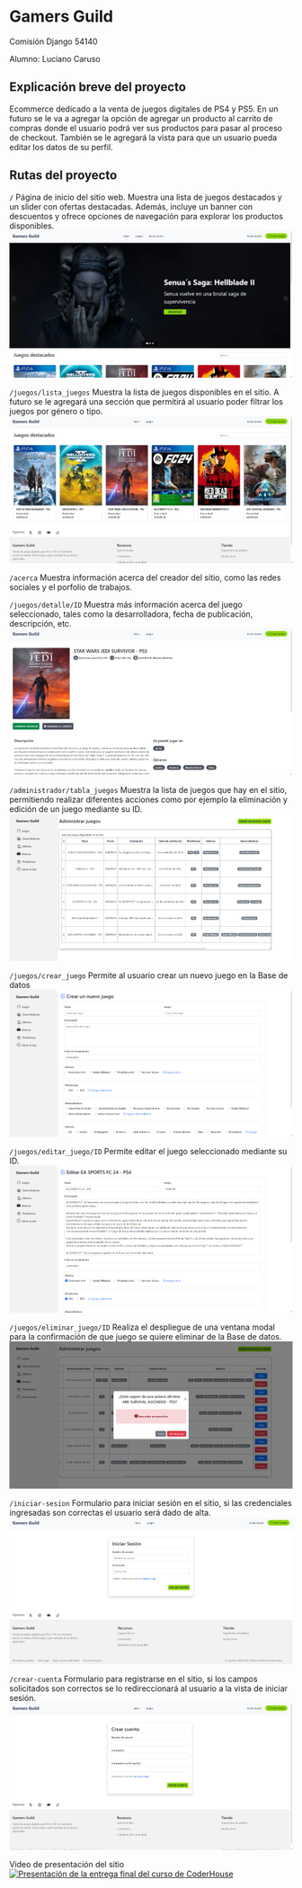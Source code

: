 # Gamers Guild

Comisión Django 54140

Alumno: Luciano Caruso

## Explicación breve del proyecto
Ecommerce dedicado a la venta de juegos digitales de PS4 y PS5. En un futuro se le va a agregar la opción de agregar un producto al carrito de compras donde el usuario podrá ver sus productos para pasar al proceso de checkout. También se le agregará la vista para que un usuario pueda editar los datos de su perfil. 

## Rutas del proyecto

`/`
Página de inicio del sitio web. Muestra una lista de juegos destacados y un slider con ofertas destacadas. Además, incluye un banner con descuentos y ofrece opciones de navegación para explorar los productos disponibles.
![Página de inicio de Gamers Guild](/capturas_sitio/inicio.png)

`/juegos/lista_juegos`
Muestra la lista de juegos disponibles en el sitio. A futuro se le agregará una sección que permitirá al usuario poder filtrar los juegos por género o tipo.
![Lista de juegos](/capturas_sitio/lista_juegos.png)

`/acerca`
Muestra información acerca del creador del sitio, como las redes sociales y el porfolio de trabajos.

`/juegos/detalle/ID`
Muestra más información acerca del juego seleccionado, tales como la desarrolladora, fecha de publicación, descripción, etc.
![Detalle de un juego](/capturas_sitio/detalle.png)

`/administrador/tabla_juegos`
Muestra la lista de juegos que hay en el sitio, permitiendo realizar diferentes acciones como por ejemplo la eliminación y edición de un juego mediante su ID.
![Panel de administración](/capturas_sitio/panel_admin.png)

`/juegos/crear_juego`
Permite al usuario crear un nuevo juego en la Base de datos
![Crear un juego](/capturas_sitio/crear_juego.png)

`/juegos/editar_juego/ID`
Permite editar el juego seleccionado mediante su ID.
![Editar un juego](/capturas_sitio/editar_juego.png)

`/juegos/eliminar_juego/ID`
Realiza el despliegue de una ventana modal para la confirmación de que juego se quiere eliminar de la Base de datos.
![Eliminar un juego](/capturas_sitio/eliminar_juego.png)

`/iniciar-sesion`
Formulario para iniciar sesión en el sitio, si las credenciales ingresadas son correctas el usuario será dado de alta.
![Formulario de iniciar sesión](/capturas_sitio/iniciar-sesion.png)

`/crear-cuenta`
Formulario para registrarse en el sitio, si los campos solicitados son correctos se lo redireccionará al usuario a la vista de iniciar sesión.
![Formulario para crear una nueva cuenta](/capturas_sitio/crear.cuenta.png)

Video de presentación del sitio
[![Presentación de la entrega final del curso de CoderHouse](https://img.youtube.com/vi/TYtlChH2eTQ/0.jpg)](https://www.youtube.com/watch?v=TYtlChH2eTQ)
